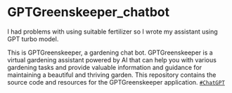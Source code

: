 # GPTGreenskeeper_chatbot
I had problems with using suitable fertilizer so I wrote my assistant using GPT turbo model.

This is GPTGreenskeeper, a gardening chat bot. GPTGreenskeeper is a virtual gardening assistant powered by AI that can help you with various gardening tasks and provide valuable information and guidance for maintaining a beautiful and thriving garden. This repository contains the source code and resources for the GPTGreenskeeper application.
[`#ChatGPT`](#ChatGPT)
